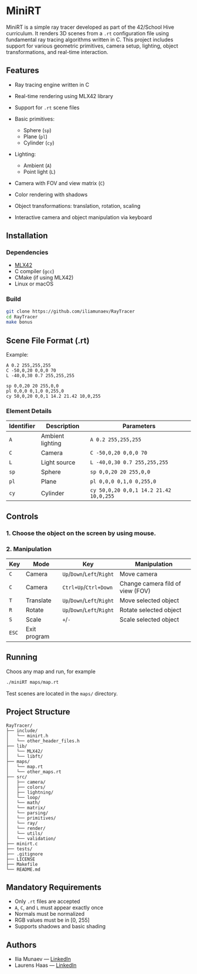 # MiniRT

MiniRT is a simple ray tracer developed as part of the 42/School Hive curriculum. It renders 3D scenes from a `.rt` configuration file using fundamental ray tracing algorithms written in C. This project includes support for various geometric primitives, camera setup, lighting, object transformations, and real-time interaction.

## Features

* Ray tracing engine written in C
* Real-time rendering using MLX42 library
* Support for `.rt` scene files
* Basic primitives:

  * Sphere (`sp`)
  * Plane (`pl`)
  * Cylinder (`cy`)
* Lighting:

  * Ambient (`A`)
  * Point light (`L`)
* Camera with FOV and view matrix (`C`)
* Color rendering with shadows
* Object transformations: translation, rotation, scaling
* Interactive camera and object manipulation via keyboard

## Installation

### Dependencies

* [MLX42](https://github.com/codam-coding-college/MLX42)
* C compiler (`gcc`)
* CMake (if using MLX42)
* Linux or macOS

### Build

```bash
git clone https://github.com/iliamunaev/RayTracer
cd RayTracer
make bonus
```

## Scene File Format (.rt)

Example:

```
A 0.2 255,255,255
C -50,0,20 0,0,0 70
L -40,0,30 0.7 255,255,255

sp 0,0,20 20 255,0,0
pl 0,0,0 0,1,0 0,255,0
cy 50,0,20 0,0,1 14.2 21.42 10,0,255
```

### Element Details

| Identifier | Description      | Parameters                                |
| ---------- | ---------------- | -------------------------------------- |
| `A`        | Ambient lighting | `A 0.2 255,255,255`                    |
| `C`        | Camera           | `C -50,0,20 0,0,0 70`                  |
| `L`        | Light source     | `L -40,0,30 0.7 255,255,255`           |
| `sp`       | Sphere           | `sp 0,0,20 20 255,0,0`                 |
| `pl`       | Plane            | `pl 0,0,0 0,1,0 0,255,0`               |
| `cy`       | Cylinder         | `cy 50,0,20 0,0,1 14.2 21.42 10,0,255` |

## Controls

### 1. Choose the object on the screen by using mouse.
### 2. Manipulation

| Key | Mode | Key | Manipulation |
| --- | ---- | --- | ------------ |
| `C` | Camera | `Up`/`Down`/`Left`/`Right`| Move camera
| `C` | Camera | `Ctrl+Up`/`Ctrl+Down`| Change camera fild of view (FOV)
| `T` | Translate | `Up`/`Down`/`Left`/`Right` | Move selected object
| `R` | Rotate | `Up`/`Down`/`Left`/`Right` | Rotate selected object
| `S` | Scale | `+`/`-`| Scale selected object
| `ESC` | Exit program |

## Running
Choos any map and run, for example
```bash
./miniRT maps/map.rt
```

Test scenes are located in the `maps/` directory.

## Project Structure

```
RayTracer/
├── include/
│   └── minirt.h
│   └── other_header_files.h
├── lib/
│   └── MLX42/
│   └── libft/
├── maps/
│   └── map.rt
│   └── other_maps.rt
├── src/
│   ├── camera/
│   ├── colors/
│   ├── lightning/
│   └── loop/
│   └── math/
│   └── matrix/
│   └── parsing/
│   └── primitives/
│   └── ray/
│   └── render/
│   └── utils/
│   └── validation/
├── minirt.c
├── tests/
├── .gitignore
├── LICENSE
├── Makefile
└── README.md
```

## Mandatory Requirements

* Only `.rt` files are accepted
* `A`, `C`, and `L` must appear exactly once
* Normals must be normalized
* RGB values must be in \[0, 255]
* Supports shadows and basic shading

##  Authors

* Ilia Munaev — [LinkedIn](https://www.linkedin.com/in/iliamunaev/)
* Laurens Haas — [LinkedIn](https://www.linkedin.com/in/laurens-haas-598b64218/)
